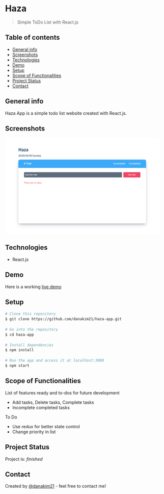 # Haza

> Simple ToDo List with React.js

## Table of contents

- [General info](#general-info)
- [Screenshots](#screenshots)
- [Technologies](#technologies)
- [Demo](#demo)
- [Setup](#setup)
- [Scope of Functionalities](#scope-of-functionalities)
- [Project Status](#project-status)
- [Contact](#contact)

## General info

Haza App is a simple todo list website created with React.js.

## Screenshots

![Haza Preview](./img/preview.png)

## Technologies

- React.js

## Demo

Here is a working [live demo](https://danakim21.github.io/haza-app/#/)

## Setup

```sh
# Clone this repository
$ git clone https://github.com/danakim21/haza-app.git

# Go into the repository
$ cd haza-app

# Install dependencies
$ npm install

# Run the app and access it at localhost:3000
$ npm start
```

## Scope of Functionalities

List of features ready and to-dos for future development

- Add tasks, Delete tasks, Complete tasks
- Incomplete completed tasks

To Do

- Use redux for better state control
- Change priority in list

## Project Status

Project is: _finished_

## Contact

Created by [@danakim21](https://danakim21.github.io/) - feel free to contact me!
